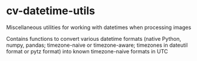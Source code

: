 # cv-datetime-utils

Miscellaneous utilities for working with datetimes when processing images

Contains functions to convert various datetime formats (native Python, numpy, pandas; timezone-naive or timezone-aware; timezones in dateutil format or pytz format) into known timezone-naive formats in UTC
